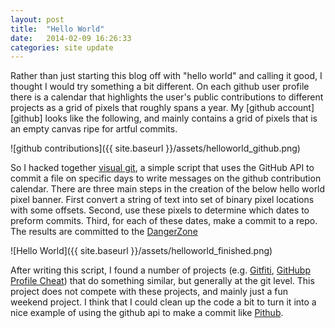 ```yaml
---
layout: post
title:  "Hello World"
date:   2014-02-09 16:26:33
categories: site update
---
```


Rather than just starting this blog off with "hello world" and calling it good, I thought I would try something a bit different.
On each github user profile there is a calendar that highlights the user's public contributions to different projects as a grid of pixels that roughly spans a year.
My [github account][github] looks like the following, and mainly contains a grid of pixels that is an empty canvas ripe for artful commits.

![github contributions]({{ site.baseurl }}/assets/helloworld_github.png)

So I hacked together [visual git][visgit], a simple script that uses the GitHub API to commit a file on specific days to write messages on the github contribution calendar.
There are three main steps in the creation of the below hello world pixel banner.
First convert a string of text into set of binary pixel locations with some offsets.
Second, use these pixels to determine which dates to preform commits.
Third, for each of these dates, make a commit to a repo.
The results are committed to the [DangerZone][dangerzone]

![Hello World]({{ site.baseurl }}/assets/helloworld_finished.png) 


After writing this script, I found a number of projects (e.g. [Gitfiti][gitfiti], [GitHubp Profile Cheat][gpc]) that do something similar, but generally at the git level.
This project does not compete with these projects, and mainly just a fun weekend project.
I think that I could clean up the code a bit to turn it into a nice example of using the github api to make a commit like [Pithub][pithub].  


[visgit]:     https://github.com/ajmendez
[visgit]:     https://github.com/ajmendez/visualgit
[gitfiti]:    https://github.com/gelstudios/gitfiti
[gpc]:        https://github.com/will/githubprofilecheat
[pithub]:     http://www.pqpq.de/2011/07/pithub-how-to-commit-new-file-via.html
[dangerzone]: https://github.com/pxddn